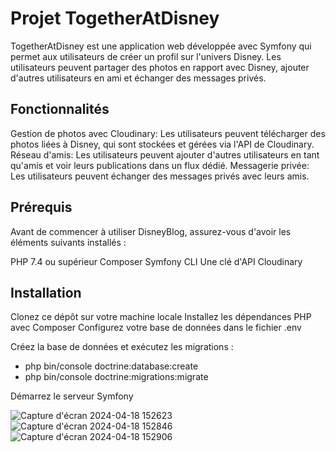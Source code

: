 # Projet TogetherAtDisney
TogetherAtDisney est une application web développée avec Symfony qui permet aux utilisateurs de créer un profil sur l'univers Disney. Les utilisateurs peuvent partager des photos en rapport avec Disney, ajouter d'autres utilisateurs en ami et échanger des messages privés.

## Fonctionnalités
Gestion de photos avec Cloudinary: Les utilisateurs peuvent télécharger des photos liées à Disney, qui sont stockées et gérées via l'API de Cloudinary.
Réseau d'amis: Les utilisateurs peuvent ajouter d'autres utilisateurs en tant qu'amis et voir leurs publications dans un flux dédié.
Messagerie privée: Les utilisateurs peuvent échanger des messages privés avec leurs amis.

## Prérequis
Avant de commencer à utiliser DisneyBlog, assurez-vous d'avoir les éléments suivants installés :

PHP 7.4 ou supérieur
Composer
Symfony CLI
Une clé d'API Cloudinary

## Installation
Clonez ce dépôt sur votre machine locale
Installez les dépendances PHP avec Composer
Configurez votre base de données dans le fichier .env 

Créez la base de données et exécutez les migrations :
- php bin/console doctrine:database:create
- php bin/console doctrine:migrations:migrate

Démarrez le serveur Symfony



![Capture d'écran 2024-04-18 152623](https://github.com/jezeville/togetherAtDisney/assets/151575442/96d5a584-a8f2-4dc2-a37f-a5cb32046a2d)
![Capture d'écran 2024-04-18 152846](https://github.com/jezeville/togetherAtDisney/assets/151575442/def6f544-f6a9-46fe-9af4-54f0dcc1b174)
![Capture d'écran 2024-04-18 152906](https://github.com/jezeville/togetherAtDisney/assets/151575442/319651e6-ae88-4f28-aa23-13859af1a928)

